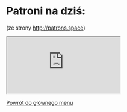 # Patroni na dziś:
(ze strony http://patrons.space)
<iframe id="patrons-for-today" src="http://pl.patrons.space/dates/my-patrons?content-only=1"></iframe>

[Powrót do głównego menu](index.md)
